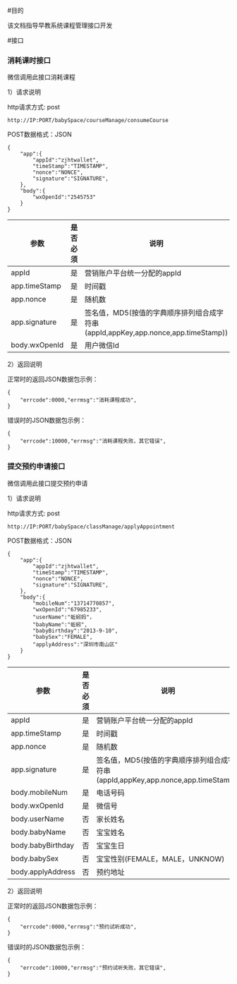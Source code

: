 #目的

该文档指导早教系统课程管理接口开发

#接口

### 消耗课时接口

微信调用此接口消耗课程

1）请求说明

http请求方式: post

    http://IP:PORT/babySpace/courseManage/consumeCourse



POST数据格式：JSON

    {
        "app":{
            "appId":"zjhtwallet",
            "timeStamp":"TIMESTAMP",
            "nonce":"NONCE",
            "signature":"SIGNATURE",
        },
        "body":{
            "wxOpenId":"2545753"
        }
    }


参数|是否必须|说明
----|----|-----
appId|是|营销账户平台统一分配的appId
app.timeStamp|是|时间戳
app.nonce|是|随机数
app.signature|是|签名值，MD5(按值的字典顺序排列组合成字符串(appId,appKey,app.nonce,app.timeStamp))
body.wxOpenId|是|用户微信Id

2）返回说明

正常时的返回JSON数据包示例：

    {
        "errcode":0000,"errmsg":"消耗课程成功",
    }


错误时的JSON数据包示例：

    {
        "errcode":10000,"errmsg":"消耗课程失败，其它错误",
    }


### 提交预约申请接口

微信调用此接口提交预约申请

1）请求说明

http请求方式: post

    http://IP:PORT/babySpace/classManage/applyAppointment



POST数据格式：JSON

    {
        "app":{
            "appId":"zjhtwallet",
            "timeStamp":"TIMESTAMP",
            "nonce":"NONCE",
            "signature":"SIGNATURE",
        },
        "body":{
            "mobileNum":"13714770857",
            "wxOpenId":"67985233",
            "userName":"蚯蚓妈"，
            "babyName":"蚯蚓",
            "babyBirthday":"2013-9-10",
            "babySex":"FEMALE",
            "applyAddress":"深圳市南山区"
        }
    }


参数|是否必须|说明
----|----|-----
appId|是|营销账户平台统一分配的appId
app.timeStamp|是|时间戳
app.nonce|是|随机数
app.signature|是|签名值，MD5(按值的字典顺序排列组合成字符串(appId,appKey,app.nonce,app.timeStamp))
body.mobileNum|是|电话号码
body.wxOpenId|是|微信号
body.userName|否|家长姓名
body.babyName|否|宝宝姓名
body.babyBirthday|否|宝宝生日
body.babySex|否|宝宝性别(FEMALE，MALE，UNKNOW)
body.applyAddress|否|预约地址

2）返回说明

正常时的返回JSON数据包示例：

    {
        "errcode":0000,"errmsg":"预约试听成功",
    }


错误时的JSON数据包示例：

    {
        "errcode":10000,"errmsg":"预约试听失败，其它错误",
    }




